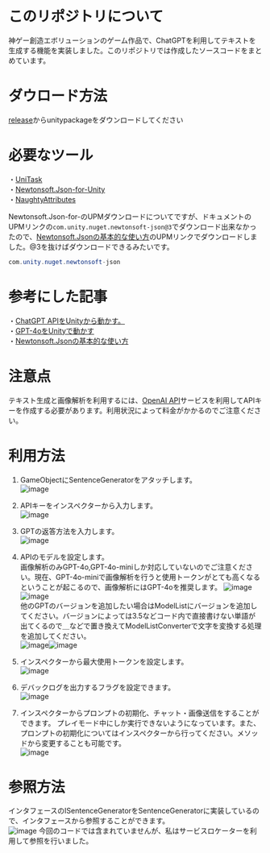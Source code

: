 # このリポジトリについて
神ゲー創造エボリューションのゲーム作品で、ChatGPTを利用してテキストを生成する機能を実装しました。このリポジトリでは作成したソースコードをまとめています。

# ダウロード方法
[release](https://github.com/hamster3156/ChatGPT_API/releases/tag/v.1.0.0)からunitypackageをダウンロードしてください

# 必要なツール
・[UniTask](https://github.com/Cysharp/UniTask) \
・[Newtonsoft.Json-for-Unity](https://github.com/applejag/Newtonsoft.Json-for-Unity)　\
・[NaughtyAttributes](https://assetstore.unity.com/packages/tools/utilities/naughtyattributes-129996?locale=ja-JP) 

Newtonsoft.Json-for-のUPMダウンロードについてですが、ドキュメントのUPMリンクの``com.unity.nuget.newtonsoft-json@3``でダウンロード出来なかったので、[Newtonsoft.Jsonの基本的な使い方](https://qiita.com/kazuma_f/items/55a0b7ff628ab596e6ee)のUPMリンクでダウンロードしました。@3を抜けばダウンロードできるみたいです。
```C#
com.unity.nuget.newtonsoft-json
```

# 参考にした記事
・[ChatGPT APIをUnityから動かす。](https://note.com/negipoyoc/n/n88189e590ac3) \
・[GPT-4oをUnityで動かす](https://note.com/361yohen/n/n9d91a80002ab) \
・[Newtonsoft.Jsonの基本的な使い方](https://qiita.com/kazuma_f/items/55a0b7ff628ab596e6ee)

# 注意点
テキスト生成と画像解析を利用するには、[OpenAI API](https://openai.com/index/openai-api/)サービスを利用してAPIキーを作成する必要があります。利用状況によって料金がかかるのでご注意ください。

# 利用方法
1. GameObjectにSentenceGeneratorをアタッチします。\
![image](https://github.com/user-attachments/assets/43f6e850-c3ca-41c4-92e8-982b0f173fd5)

2. APIキーをインスペクターから入力します。\
![image](https://github.com/user-attachments/assets/229e7704-7798-434c-b528-07459de61164)

3. GPTの返答方法を入力します。\
![image](https://github.com/user-attachments/assets/c4cf8bdd-64b7-4fa7-8ec1-176b291570a9)

4. APIのモデルを設定します。\
画像解析のみGPT-4o,GPT-4o-miniしか対応していないのでご注意ください。現在、GPT-4o-miniで画像解析を行うと使用トークンがとても高くなるということが起こるので、画像解析にはGPT-4oを推奨します。
![image](https://github.com/user-attachments/assets/b8b1906e-2f02-46a1-ab44-35dac948cfaa)
![image](https://github.com/user-attachments/assets/70fd4bd1-178d-4fd1-bafe-57de3981ad2f) \
他のGPTのバージョンを追加したい場合はModelListにバージョンを追加してください。バージョンによっては3.5などコード内で直接書けない単語が出てくるので＿などで置き換えてModelListConverterで文字を変換する処理を追加してください。\
![image](https://github.com/user-attachments/assets/685f148f-7ed1-4d6e-b315-049ca9baf668)![image](https://github.com/user-attachments/assets/7f83a21a-a3a5-448f-bcdf-4bff3f279b75)

6. インスペクターから最大使用トークンを設定します。\
![image](https://github.com/user-attachments/assets/dbeb6020-8c35-44b6-8214-7603e30839a5)

7. デバックログを出力するフラグを設定できます。\
![image](https://github.com/user-attachments/assets/21d55d4b-5bb0-43f9-be5f-22fb7a1298a4)

8. インスペクターからプロンプトの初期化、チャット・画像送信をすることができます。
プレイモード中にしか実行できないようになっています。また、プロンプトの初期化についてはインスペクターから行ってください。メソッドから変更することも可能です。\
![image](https://github.com/user-attachments/assets/c46cf668-8640-404f-a6a8-ad91e60276f8)

# 参照方法
インタフェースのISentenceGeneratorをSentenceGeneratorに実装しているので、インタフェースから参照することができます。\
![image](https://github.com/user-attachments/assets/9b278597-f9f1-435d-9be9-91e4a134dfb3)
今回のコードでは含まれていませんが、私はサービスロケーターを利用して参照を行いました。

